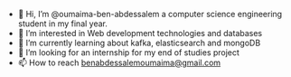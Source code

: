 - 👋 Hi, I’m @oumaima-ben-abdessalem a computer science engineering student in my final year.
- 👀 I’m interested in Web development technologies and databases
- 🌱 I’m currently learning about kafka, elasticsearch and mongoDB
- 💞️ I’m looking for an internship for my end of studies project 
- 📫 How to reach benabdessalemoumaima@gmail.com 

<!---
oumaima-ben-abdessalem/oumaima-ben-abdessalem is a ✨ special ✨ repository because its `README.md` (this file) appears on your GitHub profile.
You can click the Preview link to take a look at your changes.
--->
